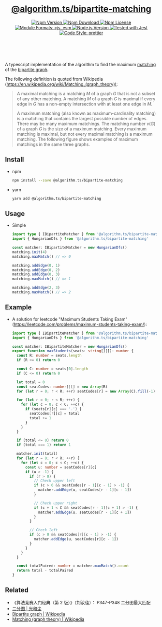 <header>
  <h1 align="center">
    <a href="https://github.com/guanghechen/algorithm.ts/tree/@algorithm.ts/bipartite-matching@4.0.1/packages/bipartite-matching#readme">@algorithm.ts/bipartite-matching</a>
  </h1>
  <div align="center">
    <a href="https://www.npmjs.com/package/@algorithm.ts/bipartite-matching">
      <img
        alt="Npm Version"
        src="https://img.shields.io/npm/v/@algorithm.ts/bipartite-matching.svg"
      />
    </a>
    <a href="https://www.npmjs.com/package/@algorithm.ts/bipartite-matching">
      <img
        alt="Npm Download"
        src="https://img.shields.io/npm/dm/@algorithm.ts/bipartite-matching.svg"
      />
    </a>
    <a href="https://www.npmjs.com/package/@algorithm.ts/bipartite-matching">
      <img
        alt="Npm License"
        src="https://img.shields.io/npm/l/@algorithm.ts/bipartite-matching.svg"
      />
    </a>
    <a href="#install">
      <img
        alt="Module Formats: cjs, esm"
        src="https://img.shields.io/badge/module_formats-cjs%2C%20esm-green.svg"
      />
    </a>
    <a href="https://github.com/nodejs/node">
      <img
        alt="Node.js Version"
        src="https://img.shields.io/node/v/@algorithm.ts/bipartite-matching"
      />
    </a>
    <a href="https://github.com/facebook/jest">
      <img
        alt="Tested with Jest"
        src="https://img.shields.io/badge/tested_with-jest-9c465e.svg"
      />
    </a>
    <a href="https://github.com/prettier/prettier">
      <img
        alt="Code Style: prettier"
        src="https://img.shields.io/badge/code_style-prettier-ff69b4.svg?style=flat-square"
      />
    </a>
  </div>
</header>
<br/>

A typescript implementation of the algorithm to find the maximum [matching][wikipedia-matching] of
the [bipartite graph][wikipedia-bipartite-graph].

The following definition is quoted from Wikipedia
(https://en.wikipedia.org/wiki/Matching_(graph_theory)):

> A maximal matching is a matching $M$ of a graph $G$ that is not a subset of any other matching. A
> matching $M$ of a graph $G$ is maximal if every edge in $G$ has a non-empty intersection with at
> least one edge in $M$.
>
> A maximum matching (also known as maximum-cardinality matching) is a matching that contains the
> largest possible number of edges. There may be many maximum matchings. The matching number
> $\displaystyle \nu (G)$ of a graph $G$ is the size of a maximum matching. Every maximum matching
> is maximal, but not every maximal matching is a maximum matching. The following figure shows
> examples of maximum matchings in the same three graphs.

## Install

- npm

  ```bash
  npm install --save @algorithm.ts/bipartite-matching
  ```

- yarn

  ```bash
  yarn add @algorithm.ts/bipartite-matching
  ```

## Usage

- Simple

  ```typescript
  import type { IBipartiteMatcher } from '@algorithm.ts/bipartite-matching'
  import { HungarianDfs } from '@algorithm.ts/bipartite-matching'

  const matcher: IBipartiteMatcher = new HungarianDfs()
  matching.init(4)
  matching.maxMatch() // => 0

  matching.addEdge(0, 1)
  matching.addEdge(0, 2)
  matching.addEdge(0, 3)
  matching.maxMatch() // => 1

  matching.addEdge(2, 3)
  matching.maxMatch() // => 2
  ```

## Example

- A solution for leetcode "Maximum Students Taking Exam"
  (https://leetcode.com/problems/maximum-students-taking-exam/):

  ```typescript
  import type { IBipartiteMatcher } from '@algorithm.ts/bipartite-matching'
  import { HungarianDfs } from '@algorithm.ts/bipartite-matching'

  const matcher: IBipartiteMatcher = new HungarianDfs()
  export function maxStudents(seats: string[][]): number {
    const R: number = seats.length
    if (R <= 0) return 0

    const C: number = seats[0].length
    if (C <= 0) return 0

    let total = 0
    const seatCodes: number[][] = new Array(R)
    for (let r = 0; r < R; ++r) seatCodes[r] = new Array(C).fill(-1)

    for (let r = 0; r < R; ++r) {
      for (let c = 0; c < C; ++c) {
        if (seats[r][c] === '.') {
          seatCodes[r][c] = total
          total += 1
        }
      }
    }

    if (total <= 0) return 0
    if (total === 1) return 1

    matcher.init(total)
    for (let r = 0; r < R; ++r) {
      for (let c = 0; c < C; ++c) {
        const u: number = seatCodes[r][c]
        if (u > -1) {
          if (r > 0) {
            // Check upper left
            if (c > 0 && seatCodes[r - 1][c - 1] > -1) {
              matcher.addEdge(u, seatCodes[r - 1][c - 1])
            }

            // Check upper right
            if (c + 1 < C && seatCodes[r - 1][c + 1] > -1) {
              matcher.addEdge(u, seatCodes[r - 1][c + 1])
            }
          }

          // Check left
          if (c > 0 && seatCodes[r][c - 1] > -1) {
            matcher.addEdge(u, seatCodes[r][c - 1])
          }
        }
      }
    }

    const totalPaired: number = matcher.maxMatch().count
    return total - totalPaired
  }
  ```

## Related

- 《算法竞赛入门经典（第 2 版）》（刘汝佳）： P347-P348 二分图最大匹配
- [二分图 | 光和尘][bipartite-graph]
- [Bipartite graph | Wikipedia][wikipedia-bipartite-graph]
- [Matching (graph theory) | Wikipedia][wikipedia-matching]

[homepage]:
  https://github.com/guanghechen/algorithm.ts/tree/@algorithm.ts/bipartite-matching@4.0.1/packages/bipartite-matching#readme
[wikipedia-bipartite-graph]: https://en.wikipedia.org/wiki/Bipartite_graph
[wikipedia-matching]: https://en.wikipedia.org/wiki/Matching_(graph_theory)
[bipartite-graph]: https://me.guanghechen.com/post/algorithm/graph/bipartite-graph/
